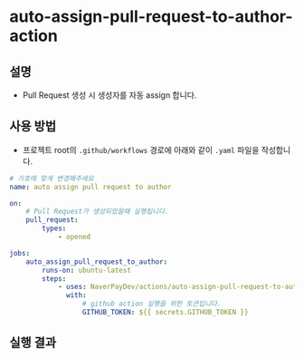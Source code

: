 # auto-assign-pull-request-to-author-action

## 설명

- Pull Request 생성 시 생성자를 자동 assign 합니다.

## 사용 방법

- 프로젝트 root의 `.github/workflows` 경로에 아래와 같이 `.yaml` 파일을 작성합니다.

```yaml
# 기호에 맞게 변경해주세요
name: auto assign pull request to author

on:
    # Pull Request가 생성되었을때 실행됩니다.
    pull_request:
        types:
            - opened

jobs:
    auto_assign_pull_request_to_author:
        runs-on: ubuntu-latest
        steps:
            - uses: NaverPayDev/actions/auto-assign-pull-request-to-author-action@main
              with:
                  # github action 실행을 위한 토큰입니다.
                  GITHUB_TOKEN: ${{ secrets.GITHUB_TOKEN }}

```

## 실행 결과

